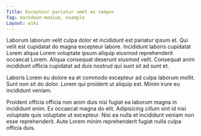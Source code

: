 ```yaml
---
Title: Excepteur pariatur amet ex tempor
Tag: markdown-medium, example
Layout: wiki
---
```

Laborum laborum velit culpa dolor et incididunt est pariatur ipsum et. Qui velit est cupidatat do magna excepteur labore. Incididunt laboris cupidatat Lorem aliqua Lorem voluptate ipsum aliquip eiusmod reprehenderit occaecat Lorem. Aliqua consequat deserunt eiusmod velit. Consequat anim incididunt officia cupidatat ad duis nostrud qui sunt sit ad sunt et.

Laboris Lorem eu dolore ea et commodo excepteur ad culpa laborum mollit. Sunt non sit do dolor. Lorem qui proident ut aliquip est. Minim irure eu incididunt veniam.

Proident officia officia non anim duis nisi fugiat ea laborum magna in incididunt enim. Ex occaecat magna do elit. Adipisicing cillum sint id nisi voluptate quis voluptate ut excepteur. Nisi ea nulla et incididunt veniam non esse reprehenderit. Aute Lorem minim reprehenderit fugiat nulla culpa officia duis.